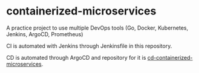 # containerized-microservices
A practice project to use multiple DevOps tools (Go, Docker, Kubernetes, Jenkins, ArgoCD, Prometheus)

CI is automated with Jenkins through Jenkinsfile in this repository.

CD is automated through ArgoCD and repository for it is [cd-containerized-microservices](https://github.com/Ume0344/cd-containerized-microservices).
